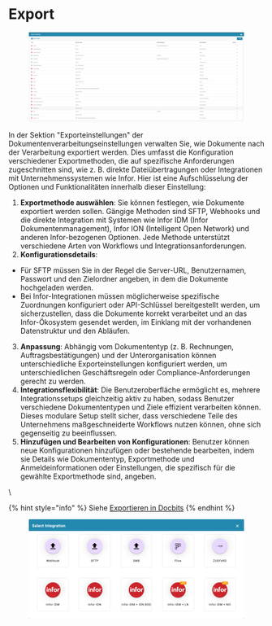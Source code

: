 # Export

<figure><img src="../../../.gitbook/assets/Bildschirmfoto 2024-05-08 um 11.51.28.png" alt=""><figcaption></figcaption></figure>

In der Sektion "Exporteinstellungen" der Dokumentenverarbeitungseinstellungen verwalten Sie, wie Dokumente nach der Verarbeitung exportiert werden. Dies umfasst die Konfiguration verschiedener Exportmethoden, die auf spezifische Anforderungen zugeschnitten sind, wie z. B. direkte Dateiübertragungen oder Integrationen mit Unternehmenssystemen wie Infor. Hier ist eine Aufschlüsselung der Optionen und Funktionalitäten innerhalb dieser Einstellung:

1. **Exportmethode auswählen**: Sie können festlegen, wie Dokumente exportiert werden sollen. Gängige Methoden sind SFTP, Webhooks und die direkte Integration mit Systemen wie Infor IDM (Infor Dokumentenmanagement), Infor ION (Intelligent Open Network) und anderen Infor-bezogenen Optionen. Jede Methode unterstützt verschiedene Arten von Workflows und Integrationsanforderungen.
2. **Konfigurationsdetails**:
* Für SFTP müssen Sie in der Regel die Server-URL, Benutzernamen, Passwort und den Zielordner angeben, in dem die Dokumente hochgeladen werden.
* Bei Infor-Integrationen müssen möglicherweise spezifische Zuordnungen konfiguriert oder API-Schlüssel bereitgestellt werden, um sicherzustellen, dass die Dokumente korrekt verarbeitet und an das Infor-Ökosystem gesendet werden, im Einklang mit der vorhandenen Datenstruktur und den Abläufen.
3. **Anpassung**: Abhängig vom Dokumententyp (z. B. Rechnungen, Auftragsbestätigungen) und der Unterorganisation können unterschiedliche Exporteinstellungen konfiguriert werden, um unterschiedlichen Geschäftsregeln oder Compliance-Anforderungen gerecht zu werden.
4. **Integrationsflexibilität**: Die Benutzeroberfläche ermöglicht es, mehrere Integrationssetups gleichzeitig aktiv zu haben, sodass Benutzer verschiedene Dokumententypen und Ziele effizient verarbeiten können. Dieses modulare Setup stellt sicher, dass verschiedene Teile des Unternehmens maßgeschneiderte Workflows nutzen können, ohne sich gegenseitig zu beeinflussen.
5. **Hinzufügen und Bearbeiten von Konfigurationen**: Benutzer können neue Konfigurationen hinzufügen oder bestehende bearbeiten, indem sie Details wie Dokumententyp, Exportmethode und Anmeldeinformationen oder Einstellungen, die spezifisch für die gewählte Exportmethode sind, angeben.

\

{% hint style="info" %}
Siehe [Exportieren in Docbits](../../setup/exporting-in-docbits/)
{% endhint %}

<figure><img src="../../../.gitbook/assets/Bildschirmfoto 2024-05-08 um 11.52.00.png" alt=""><figcaption></figcaption></figure>
